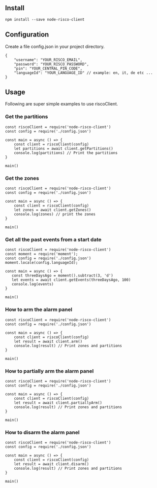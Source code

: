## Install

```
npm install --save node-risco-client
```

## Configuration

Create a file config.json in your project directory.

```
{
    "username": "YOUR_RISCO_EMAIL",
    "password": "YOUR_RISCO_PASSWORD",
    "pin": "YOUR_CENTRAL_PIN_CODE",
    "languageId": "YOUR_LANGUAGE_ID" // example: en, it, de etc ...
}

```

## Usage

Following are super simple examples to use riscoClient.

### Get the partitions

```
const riscoClient = require('node-risco-client')
const config = require('./config.json')

const main = async () => {
    const client = riscoClient(config)   
    let partitions = await client.getPartitions()   
    console.log(partitions) // Print the partitions
}

main()
```

### Get the zones

```
const riscoClient = require('node-risco-client')
const config = require('./config.json')

const main = async () => {
    const client = riscoClient(config)
    let zones = await client.getZones()
    console.log(zones) // print the zones
}

main()
```

### Get all the past events from a start date

```
const riscoClient = require('node-risco-client')
const moment = require('moment');
const config = require('./config.json')
moment.locale(config.languageId);

const main = async () => {
   const threeDaysAgo = moment().subtract(3, 'd')
   let events = await client.getEvents(threeDaysAgo, 100)
   console.log(events)
}

main()
```

### How to arm the alarm panel

```
const riscoClient = require('node-risco-client')
const config = require('./config.json')

const main = async () => {
    const client = riscoClient(config)
    let result = await client.arm()
    console.log(result) // Print zones and partitions
}

main()
```

### How to partially arm the alarm panel

```
const riscoClient = require('node-risco-client')
const config = require('./config.json')

const main = async () => {
    const client = riscoClient(config)
    let result = await client.partiallyArm()
    console.log(result) // Print zones and partitions
}

main()
```

### How to disarm the alarm panel

```
const riscoClient = require('node-risco-client')
const config = require('./config.json')

const main = async () => {
    const client = riscoClient(config)
    let result = await client.disarm()
    console.log(result) // Print zones and partitions
}

main()
```